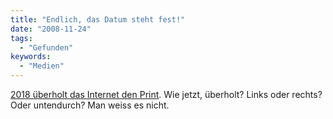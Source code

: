 ```yaml
---
title: "Endlich, das Datum steht fest!"
date: "2008-11-24"
tags:
  - "Gefunden"
keywords:
  - "Medien"
---
```


[2018 überholt das Internet den Print](http://meedia.de/nc/details/article/studie--internet-berholt-print-2018_100013804.html). Wie jetzt, überholt? Links oder rechts? Oder untendurch? Man weiss es nicht.
